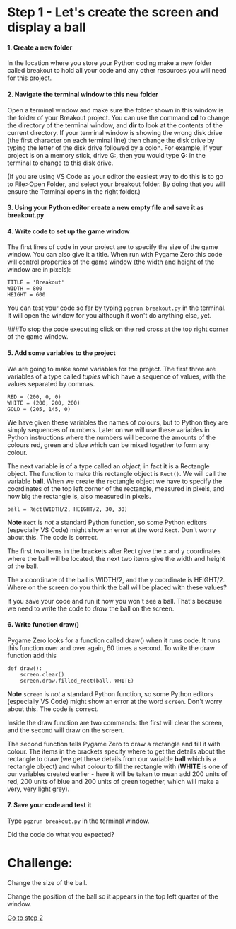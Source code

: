 # Step 1 - Let's create the screen and display a ball

#### 1. Create a new folder

In the location where you store your Python coding make a new folder called breakout to hold all your code and any other resources you will need for this project.

#### 2. Navigate the terminal window to this new folder

Open a terminal window and make sure the folder shown in this window is the folder of your Breakout project. You can use the command **cd** to change the directory of the terminal window, and **dir** to look at the contents of the current directory. If your terminal window is showing the wrong disk drive (the first character on each terminal line) then change the disk drive by typing the letter of the disk drive followed by a colon. For example, if your project is on a memory stick, drive G:, then you would type **G:** in the terminal to change to this disk drive.

(If you are using VS Code as your editor the easiest way to do this is to go to File>Open Folder, and select your breakout folder. By doing that you will ensure the Terminal opens in the right folder.)

#### 3. Using your Python editor create a new empty file and save it as breakout.py

#### 4. Write code to set up the game window

The first lines of code in your project are to specify the size of the game window. You can also give it a title. When run with Pygame Zero this code will control properties of the game window (the width and height of the window are in pixels):

```
TITLE = 'Breakout'
WIDTH = 800
HEIGHT = 600
```
You can test your code so far by typing ```pgzrun breakout.py``` in the terminal. It will open the window for you although it won't do anything else, yet.

###To stop the code executing click on the red cross at the top right corner of the game window.

#### 5. Add some variables to the project

We are going to make some variables for the project. The first three are variables of a type called *tuples* which have a sequence of values, with the values separated by commas.

```
RED = (200, 0, 0)
WHITE = (200, 200, 200)
GOLD = (205, 145, 0)
```
We have given these variables the names of colours, but to Python they are simply sequences of numbers. Later on we will use these variables in Python instructions where the numbers will become the amounts of the colours red, green and blue which can be mixed together to form any colour.

The next variable is of a type called an *object*, in fact it is a Rectangle object. The function to make this rectangle object is ```Rect()```. We will call the variable **ball**. When we create the rectangle object we have to specify the coordinates of the top left corner of the rectangle, measured in pixels, and how big the rectangle is, also measured in pixels.
```
ball = Rect(WIDTH/2, HEIGHT/2, 30, 30)
```
**Note** ```Rect``` is *not* a standard Python function, so some Python editors (especially VS Code) might show an error at the word ```Rect```. Don't worry about this. The code is correct.

The first two items in the brackets after Rect give the x and y coordinates where the ball will be located, the next two items give the width and height of the ball.

The x coordinate of the ball is WIDTH/2, and the y coordinate is HEIGHT/2. Where on the screen do you think the ball will be placed with these values?

If you save your code and run it now you won't see a ball. That's because we need to write the code to *draw* the ball on the screen.

#### 6. Write function **draw()**

Pygame Zero looks for a function called draw() when it runs code. It runs this function over and over again, 60 times a second. To write the draw function add this
```  
def draw():
    screen.clear()
    screen.draw.filled_rect(ball, WHITE)
```
**Note** ```screen``` is *not* a standard Python function, so some Python editors (especially VS Code) might show an error at the word ```screen```. Don't worry about this. The code is correct.

Inside the draw function are two commands: the first will clear the screen, and the second will draw on the screen.

The second function tells Pygame Zero to draw a rectangle and fill it with colour. The items in the brackets specify where to get the details about the rectangle to draw (we get these details from our variable **ball** which is a rectangle object) and what colour to fill the rectangle with (**WHITE** is one of our variables created earlier - here it will be taken to mean add 200 units of red, 200 units of blue and 200 units of green together, which will make a very, very light grey). 

#### 7. Save your code and test it

Type ```pgzrun breakout.py``` in the terminal window.

Did the code do what you expected?

Challenge:
==========

Change the size of the ball.

Change the position of the ball so it appears in the top left quarter of the window.

[Go to step 2](../step02-bat_and_movement)

